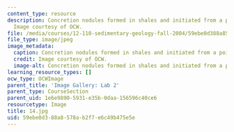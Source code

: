 ```yaml
---
content_type: resource
description: Concretion nodules formed in shales and initiated from a point source.
  Image courtesy of OCW.
file: /media/courses/12-110-sedimentary-geology-fall-2004/59ebe0d388a8578ab2f7e6c49b475e5e_14.jpg
file_type: image/jpeg
image_metadata:
  caption: Concretion nodules formed in shales and initiated from a point source.
  credit: Image courtesy of OCW.
  image-alt: Concretion nodules formed in shales and initiated from a point source.
learning_resource_types: []
ocw_type: OCWImage
parent_title: 'Image Gallery: Lab 2'
parent_type: CourseSection
parent_uid: 1e6e9890-5931-e35b-0daa-156596c40ce6
resourcetype: Image
title: 14.jpg
uid: 59ebe0d3-88a8-578a-b2f7-e6c49b475e5e
---
```

